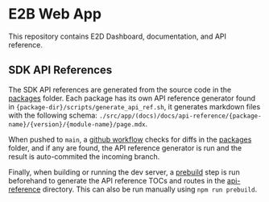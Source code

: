 # E2B Web App

This repository contains E2D Dashboard, documentation, and API reference.

## SDK API References

The SDK API references are generated from the source code in the [packages](../../packages) folder.
Each package has its own API reference generator found in `{package-dir}/scripts/generate_api_ref.sh`, it generates markdown files with the following schema: `./src/app/(docs)/docs/api-reference/{package-name}/{version}/{module-name}/page.mdx`.

When pushed to `main`, a [github workflow](../../.github/workflows/generate_api_ref.yml) checks for diffs in the [packages](../../packages) folder, and if any are found, the API reference generator is run and the result is auto-commited the incoming branch.

Finally, when building or running the dev server, a [prebuild](./prebuild.js) step is run beforehand to generate the API reference TOCs and routes in the [api-reference](./src/app/(docs)/docs/api-reference) directory. This can also be run manually using `npm run prebuild`.
